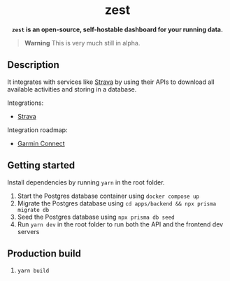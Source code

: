 <div align="center">
<h1>zest</h1>
<b><code>zest</code> is an open-source, self-hostable dashboard for your running data.</b>
</div>

> **Warning**
> This is very much still in alpha.

## Description

It integrates with services like [Strava](https://strava.com/) by using their APIs to download all available activities and storing in a database.

Integrations:

- [Strava](https://strava.com/)

Integration roadmap:

- [Garmin Connect](https://connect.garmin.com/)

## Getting started

Install dependencies by running `yarn` in the root folder.

1. Start the Postgres database container using `docker compose up`
2. Migrate the Postgres database using `cd apps/backend && npx prisma migrate db`
3. Seed the Postgres database using `npx prisma db seed`
4. Run `yarn dev` in the root folder to run both the API and the frontend dev servers

## Production build

1. `yarn build`
